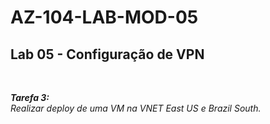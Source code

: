 # AZ-104-LAB-MOD-05

 <h2>Lab 05 - Configuração de VPN</h2> <br>

 ***Tarefa 3:***  <br>
    *Realizar deploy de uma VM na VNET East US e Brazil South.*

